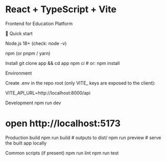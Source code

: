 # React + TypeScript + Vite
Frontend for Education Platform

🚀 Quick start

Node.js 18+ (check: node -v)

npm (or pnpm / yarn)

Install
git clone <your-repo-url> app && cd app
npm ci            # or: npm install

Environment

Create .env in the repo root (only VITE_ keys are exposed to the client):

VITE_API_URL=http://localhost:8000/api

Development
npm run dev
# open http://localhost:5173

Production build
npm run build     # outputs to dist/
npm run preview   # serve the built app locally

Common scripts (if present)
npm run lint
npm run test
